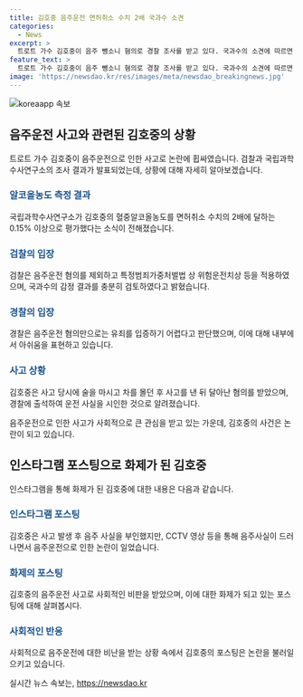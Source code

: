 ```yaml
---
title: 김호중 음주운전 면허취소 수치 2배 국과수 소견
categories:
  - News
excerpt: >
  트로트 가수 김호중이 음주 뺑소니 혐의로 경찰 조사를 받고 있다. 국과수의 소견에 따르면 사고 당시 그의 혈중알코올농도는 면허취소 수치의 2배에 해당하는 0.15%로 추정된다. 검찰은 음주운전 혐의를 제외하고 법원 판단을 기다리고 있으며, 경찰은 음주운전 혐의가 있다고 봤지만 역추산 결과만으로 유죄를 입증하기 어렵다는 판단이다.김호중은 사고 후 음주 사실을 인정하고 구속됐으며, 계속해서 수사가 이뤄지고 있다.
feature_text: >
  트로트 가수 김호중이 음주 뺑소니 혐의로 경찰 조사를 받고 있다. 국과수의 소견에 따르면 사고 당시 그의 혈중알코올농도는 면허취소 수치의 2배에 해당하는 0.15%로 추정된다. 검찰은 음주운전 혐의를 제외하고 법원 판단을 기다리고 있으며, 경찰은 음주운전 혐의가 있다고 봤지만 역추산 결과만으로 유죄를 입증하기 어렵다는 판단이다.김호중은 사고 후 음주 사실을 인정하고 구속됐으며, 계속해서 수사가 이뤄지고 있다.
image: 'https://newsdao.kr/res/images/meta/newsdao_breakingnews.jpg'
---
```


<p><img src="https://newsdao.kr/res/images/meta/newsdao_breakingnews.jpg" alt="koreaapp 속보" /></p>

<h2 data-ke-size="size26">음주운전 사고와 관련된 김호중의 상황</h2>

<p data-ke-size="size16">트로트 가수 김호중이 음주운전으로 인한 사고로 논란에 휩싸였습니다. 검찰과 국립과학수사연구소의 조사 결과가 발표되었는데, 상황에 대해 자세히 알아보겠습니다.</p>

<h3><b><span style="color: #1a5490;">알코올농도 측정 결과</span></b></h3>

<p data-ke-size="size16">국립과학수사연구소가 김호중의 혈중알코올농도를 면허취소 수치의 2배에 달하는 0.15% 이상으로 평가했다는 소식이 전해졌습니다.</p>

<h3><b><span style="color: #1a5490;">검찰의 입장</span></b></h3>

<p data-ke-size="size16">검찰은 음주운전 혐의를 제외하고 특정범죄가중처벌법 상 위험운전치상 등을 적용하였으며, 국과수의 감정 결과를 충분히 검토하였다고 밝혔습니다.</p>

<h3><b><span style="color: #1a5490;">경찰의 입장</span></b></h3>

<p data-ke-size="size16">경찰은 음주운전 혐의만으로는 유죄를 입증하기 어렵다고 판단했으며, 이에 대해 내부에서 아쉬움을 표현하고 있습니다.</p>

<h3><b><span style="color: #1a5490;">사고 상황</span></b></h3>

<p data-ke-size="size16">김호중은 사고 당시에 술을 마시고 차를 몰던 후 사고를 낸 뒤 달아난 혐의를 받았으며, 경찰에 출석하여 운전 사실을 시인한 것으로 알려졌습니다.</p>

<p data-ke-size="size16">음주운전으로 인한 사고가 사회적으로 큰 관심을 받고 있는 가운데, 김호중의 사건은 논란이 되고 있습니다.</p>

<h2 data-ke-size="size26">인스타그램 포스팅으로 화제가 된 김호중</h2>

<p data-ke-size="size16">인스타그램을 통해 화제가 된 김호중에 대한 내용은 다음과 같습니다.</p>

<h3><b><span style="color: #1a5490;">인스타그램 포스팅</span></b></h3>

<p data-ke-size="size16">김호중은 사고 발생 후 음주 사실을 부인했지만, CCTV 영상 등을 통해 음주사실이 드러나면서 음주운전으로 인한 논란이 일었습니다.</p>

<h3><b><span style="color: #1a5490;">화제의 포스팅</span></b></h3>

<p data-ke-size="size16">김호중의 음주운전 사고로 사회적인 비판을 받았으며, 이에 대한 화제가 되고 있는 포스팅에 대해 살펴봅시다.</p>

<h3><b><span style="color: #1a5490;">사회적인 반응</span></b></h3>

<p data-ke-size="size16">사회적으로 음주운전에 대한 비난을 받는 상황 속에서 김호중의 포스팅은 논란을 불러일으키고 있습니다.</p>
실시간 뉴스 속보는, <a href="https://newsdao.kr" rel="dofollow">https://newsdao.kr</a>


